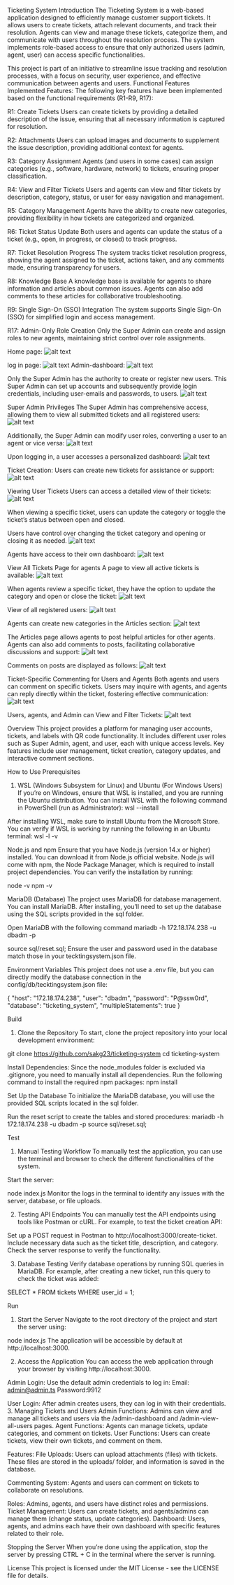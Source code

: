 Ticketing System
Introduction
The Ticketing System is a web-based application designed to efficiently manage customer support tickets. It allows users to create tickets, attach relevant documents, and track their resolution. Agents can view and manage these tickets, categorize them, and communicate with users throughout the resolution process. The system implements role-based access to ensure that only authorized users (admin, agent, user) can access specific functionalities.

This project is part of an initiative to streamline issue tracking and resolution processes, with a focus on security, user experience, and effective communication between agents and users.
Functional Features
Implemented Features:
The following key features have been implemented based on the functional requirements (R1-R9, R17):

R1: Create Tickets
Users can create tickets by providing a detailed description of the issue, ensuring that all necessary information is captured for resolution.

R2: Attachments
Users can upload images and documents to supplement the issue description, providing additional context for agents.

R3: Category Assignment
Agents (and users in some cases) can assign categories (e.g., software, hardware, network) to tickets, ensuring proper classification.

R4: View and Filter Tickets
Users and agents can view and filter tickets by description, category, status, or user for easy navigation and management.

R5: Category Management
Agents have the ability to create new categories, providing flexibility in how tickets are categorized and organized.

R6: Ticket Status Update
Both users and agents can update the status of a ticket (e.g., open, in progress, or closed) to track progress.

R7: Ticket Resolution Progress
The system tracks ticket resolution progress, showing the agent assigned to the ticket, actions taken, and any comments made, ensuring transparency for users.

R8: Knowledge Base
A knowledge base is available for agents to share information and articles about common issues. Agents can also add comments to these articles for collaborative troubleshooting.

R9: Single Sign-On (SSO) Integration
The system supports Single Sign-On (SSO) for simplified login and access management.

R17: Admin-Only Role Creation
Only the Super Admin can create and assign roles to new agents, maintaining strict control over role assignments.

Home page:
![alt text](<Skärmbild 2024-10-25 181744.png>)

log in page: 
![alt text](<Skärmbild 2024-10-25 182302.png>)
Admin-dashboard:
![alt text](<Skärmbild 2024-10-25 182412.png>)

Only the Super Admin has the authority to create or register new users. This Super Admin can set up accounts and subsequently provide login credentials, including user-emails and passwords, to users.
![alt text](<Skärmbild 2024-10-25 182419.png>)

Super Admin Privileges
The Super Admin has comprehensive access, allowing them to view all submitted tickets and all registered users:
![alt text](<Skärmbild 2024-10-25 182440.png>)

Additionally, the Super Admin can modify user roles, converting a user to an agent or vice versa:
![alt text](<Skärmbild 2024-10-25 182427.png>)

Upon logging in, a user accesses a personalized dashboard:
![alt text](<Skärmbild 2024-10-25 182743.png>)

Ticket Creation:
Users can create new tickets for assistance or support:
![alt text](<Skärmbild 2024-10-25 182805.png>)

Viewing User Tickets
Users can access a detailed view of their tickets:
![alt text](<Skärmbild 2024-10-25 182750.png>)

When viewing a specific ticket, users can update the category or toggle the ticket’s status between open and closed.

Users have control over changing the ticket category and opening or closing it as needed.
![alt text](<Skärmbild 2024-10-25 183256.png>)


Agents have access to their own dashboard:
![alt text](<Skärmbild 2024-10-25 182318.png>)

View All Tickets Page for agents
A page to view all active tickets is available:
![alt text](<Skärmbild 2024-10-25 182351.png>)

When agents review a specific ticket, they have the option to update the category and open or close the ticket:
![alt text](<Skärmbild 2024-10-25 182446.png>)

View of all registered users:
![alt text](<Skärmbild 2024-10-25 182359.png>)

Agents can create new categories in the Articles section:
![alt text](<Skärmbild 2024-10-25 182340.png>)

The Articles page allows agents to post helpful articles for other agents. Agents can also add comments to posts, facilitating collaborative discussions and support:
![alt text](<Skärmbild 2024-10-25 184213.png>)

Comments on posts are displayed as follows:
![alt text](<Skärmbild 2024-10-25 184221.png>)

Ticket-Specific Commenting for Users and Agents
Both agents and users can comment on specific tickets. Users may inquire with agents, and agents can reply directly within the ticket, fostering effective communication:
![alt text](<Skärmbild 2024-10-25 182515.png>)

Users, agents, and Admin can View and Filter Tickets:
![alt text](<Skärmbild 2024-10-25 190115.png>)

Overview
This project provides a platform for managing user accounts, tickets, and labels with QR code functionality. It includes different user roles such as Super Admin, agent, and user, each with unique access levels. Key features include user management, ticket creation, category updates, and interactive comment sections.

How to Use
Prerequisites
1. WSL (Windows Subsystem for Linux) and Ubuntu (For Windows Users)
If you’re on Windows, ensure that WSL is installed, and you are running the Ubuntu distribution. You can install WSL with the following command in PowerShell (run as Administrator):
wsl --install

After installing WSL, make sure to install Ubuntu from the Microsoft Store. You can verify if WSL is working by running the following in an Ubuntu terminal:
wsl -l -v

Node.js and npm
Ensure that you have Node.js (version 14.x or higher) installed. You can download it from Node.js official website. Node.js will come with npm, the Node Package Manager, which is required to install project dependencies. You can verify the installation by running:

node -v
npm -v

MariaDB (Database)
The project uses MariaDB for database management. You can install MariaDB. After installing, you’ll need to set up the database using the SQL scripts provided in the sql folder.

Open MariaDB with the following command
mariadb -h 172.18.174.238 -u dbadm -p

source sql/reset.sql;
Ensure the user and password used in the database match those in your tecktingsystem.json file.

Environment Variables
This project does not use a .env file, but you can directly modify the database connection in the config/db/tecktingsystem.json file:

{
    "host": "172.18.174.238",
    "user":     "dbadm",
    "password": "P@ssw0rd",
    "database": "ticketing_system",
    "multipleStatements": true
}

Build
1. Clone the Repository
To start, clone the project repository into your local development environment:

git clone https://github.com/sakg23/ticketing-system
cd ticketing-system

Install Dependencies:
Since the node_modules folder is excluded via .gitignore, you need to manually install all dependencies. Run the following command to install the required npm packages:
npm install


Set Up the Database
To initialize the MariaDB database, you will use the provided SQL scripts located in the sql folder.

Run the reset script to create the tables and stored procedures:
mariadb -h 172.18.174.238 -u dbadm -p
source sql/reset.sql;



Test
1. Manual Testing Workflow
To manually test the application, you can use the terminal and browser to check the different functionalities of the system.

Start the server:

node index.js
Monitor the logs in the terminal to identify any issues with the server, database, or file uploads.

2. Testing API Endpoints
You can manually test the API endpoints using tools like Postman or cURL. For example, to test the ticket creation API:

Set up a POST request in Postman to http://localhost:3000/create-ticket.
Include necessary data such as the ticket title, description, and category.
Check the server response to verify the functionality.

3. Database Testing
Verify database operations by running SQL queries in MariaDB. For example, after creating a new ticket, run this query to check the ticket was added:

SELECT * FROM tickets WHERE user_id = 1;

Run
1. Start the Server
Navigate to the root directory of the project and start the server using:

node index.js
The application will be accessible by default at http://localhost:3000.

2. Access the Application
You can access the web application through your browser by visiting http://localhost:3000.


Admin Login: Use the default admin credentials to log in:
Email: admin@admin.ts 
Password:9912

User Login: After admin creates users, they can log in with their credentials.
3. Managing Tickets and Users
Admin Functions: Admins can view and manage all tickets and users via the /admin-dashboard and /admin-view-all-users pages.
Agent Functions: Agents can manage tickets, update categories, and comment on tickets.
User Functions: Users can create tickets, view their own tickets, and comment on them.

Features:
File Uploads: Users can upload attachments (files) with tickets. These files are stored in the uploads/ folder, and information is saved in the database.

Commenting System: Agents and users can comment on tickets to collaborate on resolutions.

Roles: Admins, agents, and users have distinct roles and permissions.
Ticket Management: Users can create tickets, and agents/admins can manage them (change status, update categories).
Dashboard: Users, agents, and admins each have their own dashboard with specific features related to their role.

Stopping the Server
When you’re done using the application, stop the server by pressing CTRL + C in the terminal where the server is running.

License
This project is licensed under the MIT License - see the LICENSE file for details.